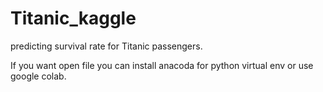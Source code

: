 # Titanic_kaggle

predicting survival rate for Titanic passengers.

If you want open file you can install anacoda for python virtual env or use google colab.
